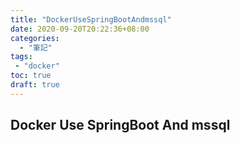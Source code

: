 ```yaml
---
title: "DockerUseSpringBootAndmssql"
date: 2020-09-20T20:22:36+08:00
categories:
  - "筆記"
tags:
 - "docker"
toc: true
draft: true
---
```


## Docker Use SpringBoot And mssql
<!--more-->



